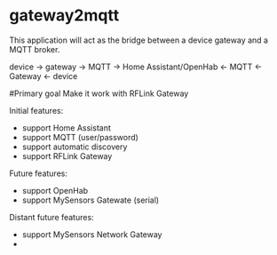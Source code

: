 # gateway2mqtt
This application will act as the bridge between a device gateway and a MQTT broker.

device -> gateway -> MQTT -> Home Assistant/OpenHab <- MQTT <- Gateway <- device

#Primary goal
Make it work with RFLink Gateway

Initial features:
- support Home Assistant
- support MQTT (user/password)
- support automatic discovery
- support RFLink Gateway

Future features:
- support OpenHab
- support MySensors Gatewate (serial)

Distant future features:
- support MySensors Network Gateway
- 
